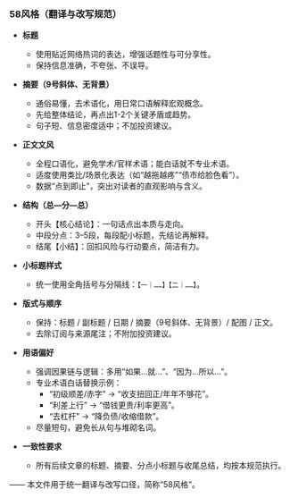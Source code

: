 ### 58风格（翻译与改写规范）

- **标题**
  - 使用贴近网络热词的表达，增强话题性与可分享性。
  - 保持信息准确，不夸张、不误导。

- **摘要（9号斜体、无背景）**
  - 通俗易懂，去术语化，用日常口语解释宏观概念。
  - 先给整体结论，再点出1-2个关键矛盾或趋势。
  - 句子短、信息密度适中；不加投资建议。

- **正文文风**
  - 全程口语化，避免学术/官样术语；能白话就不专业术语。
  - 适度使用类比/场景化表达（如“越拖越疼”“债市给脸色看”）。
  - 数据“点到即止”，突出对读者的直观影响与含义。

- **结构（总—分—总）**
  - 开头【核心结论】：一句话点出本质与走向。
  - 中段分点：3–5段，每段配小标题，先结论再解释。
  - 结尾【小结】：回扣风险与行动要点，简洁有力。

- **小标题样式**
  - 统一使用全角括号与分隔线：`【一｜……】【二｜……】`。

- **版式与顺序**
  - 保持：标题 / 副标题 / 日期 / 摘要（9号斜体、无背景）/ 配图 / 正文。
  - 去除订阅与来源尾注；不附加投资建议。

- **用语偏好**
  - 强调因果链与逻辑：多用“如果…就…”、“因为…所以…”。
  - 专业术语白话替换示例：
    - “初级顺差/赤字” → “收支扭回正/年年不够花”。
    - “利差上行” → “借钱更贵/利率更高”。
    - “去杠杆” → “降负债/收缩借款”。
  - 尽量短句，避免长从句与堆砌名词。

- **一致性要求**
  - 所有后续文章的标题、摘要、分点小标题与收尾总结，均按本规范执行。

—— 本文件用于统一翻译与改写口径，简称“58风格”。


